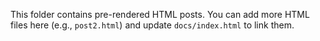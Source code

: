 This folder contains pre-rendered HTML posts. You can add more HTML files here (e.g., `post2.html`) and update `docs/index.html` to link them.
